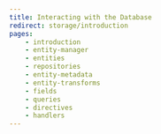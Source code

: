 ```yaml
---
title: Interacting with the Database
redirect: storage/introduction
pages:
    - introduction
    - entity-manager
    - entities
    - repositories
    - entity-metadata
    - entity-transforms
    - fields
    - queries
    - directives
    - handlers
---
```

